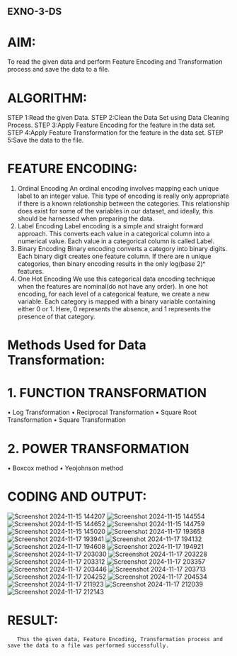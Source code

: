 ## EXNO-3-DS

# AIM:
To read the given data and perform Feature Encoding and Transformation process and save the data to a file.

# ALGORITHM:
STEP 1:Read the given Data.
STEP 2:Clean the Data Set using Data Cleaning Process.
STEP 3:Apply Feature Encoding for the feature in the data set.
STEP 4:Apply Feature Transformation for the feature in the data set.
STEP 5:Save the data to the file.

# FEATURE ENCODING:
1. Ordinal Encoding
An ordinal encoding involves mapping each unique label to an integer value. This type of encoding is really only appropriate if there is a known relationship between the categories. This relationship does exist for some of the variables in our dataset, and ideally, this should be harnessed when preparing the data.
2. Label Encoding
Label encoding is a simple and straight forward approach. This converts each value in a categorical column into a numerical value. Each value in a categorical column is called Label.
3. Binary Encoding
Binary encoding converts a category into binary digits. Each binary digit creates one feature column. If there are n unique categories, then binary encoding results in the only log(base 2)ⁿ features.
4. One Hot Encoding
We use this categorical data encoding technique when the features are nominal(do not have any order). In one hot encoding, for each level of a categorical feature, we create a new variable. Each category is mapped with a binary variable containing either 0 or 1. Here, 0 represents the absence, and 1 represents the presence of that category.

# Methods Used for Data Transformation:
  # 1. FUNCTION TRANSFORMATION
• Log Transformation
• Reciprocal Transformation
• Square Root Transformation
• Square Transformation
  # 2. POWER TRANSFORMATION
• Boxcox method
• Yeojohnson method

# CODING AND OUTPUT:
![Screenshot 2024-11-15 144207](https://github.com/user-attachments/assets/01fb4f2c-0019-4aa3-ab7f-43091596faf2)
![Screenshot 2024-11-15 144554](https://github.com/user-attachments/assets/ab1fcacd-9799-488f-b08f-3f1939e0d7a1)
![Screenshot 2024-11-15 144652](https://github.com/user-attachments/assets/ef811da8-b1df-41f9-8a36-0be551aafb5d)
![Screenshot 2024-11-15 144759](https://github.com/user-attachments/assets/7f43d78b-4def-4432-959f-5ddc613982cf)
![Screenshot 2024-11-15 145020](https://github.com/user-attachments/assets/5444070c-fcb1-4dfe-ac97-133efb692cfe)
![Screenshot 2024-11-17 193658](https://github.com/user-attachments/assets/0add14f3-6ae0-42e1-9409-36a8d36742ec)
![Screenshot 2024-11-17 193941](https://github.com/user-attachments/assets/bc76c6ce-257e-47f8-afa3-fe2d8837f57e)
![Screenshot 2024-11-17 194132](https://github.com/user-attachments/assets/0896f432-6fa2-4d64-bbb5-4cc519b90394)
![Screenshot 2024-11-17 194608](https://github.com/user-attachments/assets/a7b63685-7a6a-42ac-af94-c03fbbd11e8e)
![Screenshot 2024-11-17 194921](https://github.com/user-attachments/assets/86e6e1ea-7248-4234-9592-c5dbbd6dcf3a)
![Screenshot 2024-11-17 203030](https://github.com/user-attachments/assets/87786931-c3d7-457c-aba5-a3a2d9653325)
![Screenshot 2024-11-17 203228](https://github.com/user-attachments/assets/1b6b469f-1048-40ed-9387-279a7e781581)
![Screenshot 2024-11-17 203312](https://github.com/user-attachments/assets/88f06b1b-9edd-4482-9944-ff9cef5c2f0a)
![Screenshot 2024-11-17 203357](https://github.com/user-attachments/assets/baf1d9fb-dfe5-4a7c-9d69-b43d50e5c5ed)
![Screenshot 2024-11-17 203446](https://github.com/user-attachments/assets/45594ce6-4a04-41d5-b3c5-a5f74d563c92)
![Screenshot 2024-11-17 203713](https://github.com/user-attachments/assets/1af7b4bf-a7db-4c7d-85bf-b3f1167cda56)
![Screenshot 2024-11-17 204252](https://github.com/user-attachments/assets/9c082067-d988-4773-b7aa-b05f9998ebf8)
![Screenshot 2024-11-17 204534](https://github.com/user-attachments/assets/ebefaf1f-f799-4d7b-b899-bdcad6c58224)
![Screenshot 2024-11-17 211923](https://github.com/user-attachments/assets/93a3e4ad-ddfc-47ed-a89d-28d6ca740407)
![Screenshot 2024-11-17 212039](https://github.com/user-attachments/assets/57840fca-8449-4bff-85ec-ed37378c303e)
![Screenshot 2024-11-17 212143](https://github.com/user-attachments/assets/6c9ea1bd-7c23-4bc6-8850-b5a199e8ca17)

# RESULT:
       Thus the given data, Feature Encoding, Transformation process and save the data to a file was performed successfully.  

       
